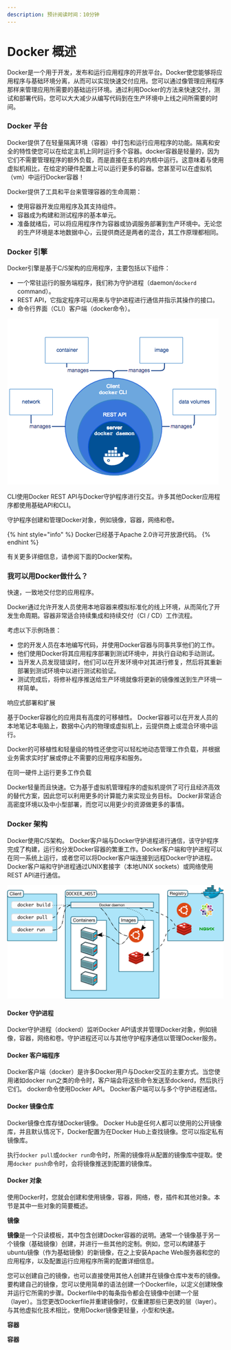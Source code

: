 ```yaml
---
description: 预计阅读时间：10分钟
---
```


# Docker 概述

Docker是一个用于开发，发布和运行应用程序的开放平台。Docker使您能够将应用程序与基础环境分离，从而可以实现快速交付应用。您可以通过像管理应用程序那样来管理应用所需要的基础运行环境。通过利用Docker的方法来快速交付，测试和部署代码，您可以大大减少从编写代码到在生产环境中上线之间所需要的时间。

### Docker 平台

Docker提供了在轻量隔离环境（容器）中打包和运行应用程序的功能。隔离和安全的特性使您可以在给定主机上同时运行多个容器。docker容器是轻量的，因为它们不需要管理程序的额外负载，而是直接在主机的内核中运行。这意味着与使用虚拟机相比，在给定的硬件配置上可以运行更多的容器。您甚至可以在虚拟机（vm）中运行Docker容器！

Docker提供了工具和平台来管理容器的生命周期：

* 使用容器开发应用程序及其支持组件。
* 容器成为构建和测试程序的基本单元。
* 准备就绪后，可以将应用程序作为容器或协调服务部署到生产环境中。无论您的生产环境是本地数据中心，云提供商还是两者的混合，其工作原理都相同。

### Docker 引擎 <a id="docker-engine"></a>

Docker引擎是基于C/S架构的应用程序，主要包括以下组件：

* 一个常驻运行的服务端程序，我们称为守护进程（daemon/`dockerd` command）。
* REST API，它指定程序可以用来与守护进程进行通信并指示其操作的接口。
* 命令行界面（CLI）客户端（docker命令）。

![](.gitbook/assets/engine-components-flow.png)

CLI使用Docker REST API与Docker守护程序进行交互。许多其他Docker应用程序都使用基础API和CLI。

守护程序创建和管理Docker对象，例如镜像，容器，网络和卷。

{% hint style="info" %}
Docker已经基于Apache 2.0许可开放源代码。
{% endhint %}

有关更多详细信息，请参阅下面的Docker架构。

### 我可以用Docker做什么？

快速，一致地交付您的应用程序。

Docker通过允许开发人员使用本地容器来模拟标准化的线上环境，从而简化了开发生命周期。容器非常适合持续集成和持续交付（CI / CD）工作流程。

考虑以下示例场景：

* 您的开发人员在本地编写代码，并使用Docker容器与同事共享他们的工作。
* 他们使用Docker将其应用程序部署到测试环境中，并执行自动和手动测试。
* 当开发人员发现错误时，他们可以在开发环境中对其进行修复，然后将其重新部署到测试环境中以进行测试和验证。
* 测试完成后，将修补程序推送给生产环境就像将更新的镜像推送到生产环境一样简单。

响应式部署和扩展

基于Docker容器化的应用具有高度的可移植性。 Docker容器可以在开发人员的本地笔记本电脑上，数据中心内的物理或虚拟机上，云提供商上或混合环境中运行。

Docker的可移植性和轻量级的特性还使您可以轻松地动态管理工作负载，并根据业务需求实时扩展或停止不需要的应用程序和服务。

在同一硬件上运行更多工作负载

Docker轻量而且快速。它为基于虚拟机管理程序的虚拟机提供了可行且经济高效的替代方案，因此您可以利用更多的计算能力来实现业务目标。 Docker非常适合高密度环境以及中小型部署，而您可以用更少的资源做更多的事情。

### Docker 架构 <a id="docker-architecture"></a>

Docker使用C/S架构。 Docker客户端与Docker守护进程进行通信，该守护程序完成了构建，运行和分发Docker容器的繁重工作。Docker客户端和守护进程可以在同一系统上运行，或者您可以将Docker客户端连接到远程Docker守护进程。Docker客户端和守护进程通过UNIX套接字（本地UNIX sockets）或网络使用REST API进行通信。

![](.gitbook/assets/architecture.svg)

#### Docker 守护进程 <a id="the-docker-daemon"></a>

Docker守护进程（dockerd）监听Docker API请求并管理Docker对象，例如镜像，容器，网络和卷。守护进程还可以与其他守护程序通信以管理Docker服务。

#### Docker 客户端程序 <a id="the-docker-client"></a>

Docker客户端（docker）是许多Docker用户与Docker交互的主要方式。当您使用诸如docker run之类的命令时，客户端会将这些命令发送至dockerd，然后执行它们。 docker命令使用Docker API。 Docker客户端可以与多个守护进程通信。

#### Docker 镜像仓库 <a id="docker-registries"></a>

Docker镜像仓库存储Docker镜像。 Docker Hub是任何人都可以使用的公开镜像库，并且默认情况下，Docker配置为在Docker Hub上查找镜像。您可以指定私有镜像库。

执行`docker pull`或`docker run`命令时，所需的镜像将从配置的镜像库中提取。使用`docker push`命令时，会将镜像推送到配置的镜像库。

#### Docker 对象 <a id="docker-objects"></a>

使用Docker时，您就会创建和使用镜像，容器，网络，卷，插件和其他对象。本节是其中一些对象的简要概述。

**镜像**

**镜像**是一个只读模板，其中包含创建Docker容器的说明。通常一个镜像基于另一个镜像（基础镜像）创建，并进行一些其他的定制。例如，您可以构建基于ubuntu镜像（作为基础镜像）的新镜像，在之上安装Apache Web服务器和您的应用程序，以及配置运行应用程序所需的配置详细信息。

您可以创建自己的镜像，也可以直接使用其他人创建并在镜像仓库中发布的镜像。要构建自己的镜像，您可以使用简单的语法创建一个Dockerfile，以定义创建映像并运行它所需的步骤。Dockerfile中的每条指令都会在镜像中创建一个层（layer）。当您更改Dockerfile并重建镜像时，仅重建那些已更改的层（layer）。与其他虚拟化技术相比，使用Docker镜像更轻量，小型和快速。

**容器**

**容器**

